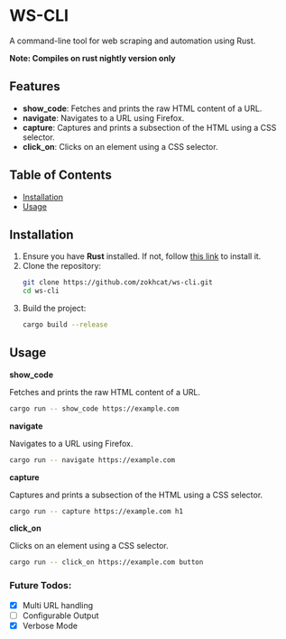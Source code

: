 # WS-CLI

A command-line tool for web scraping and automation using Rust.

**Note: Compiles on rust nightly version only**

## Features

- **show_code**: Fetches and prints the raw HTML content of a URL.
- **navigate**: Navigates to a URL using Firefox.
- **capture**: Captures and prints a subsection of the HTML using a CSS selector.
- **click_on**: Clicks on an element using a CSS selector.

## Table of Contents

- [Installation](#installation)
- [Usage](#usage)

## Installation

1. Ensure you have **Rust** installed. If not, follow [this link](https://www.rust-lang.org/tools/install) to install it.
2. Clone the repository:
   ```bash
   git clone https://github.com/zokhcat/ws-cli.git
   cd ws-cli
   ```
3. Build the project:
   ```bash
   cargo build --release
   ```

## Usage

**show_code**

Fetches and prints the raw HTML content of a URL.

```sh
cargo run -- show_code https://example.com
```

**navigate**

Navigates to a URL using Firefox.

```sh
cargo run -- navigate https://example.com
```

**capture**

Captures and prints a subsection of the HTML using a CSS selector.

```sh
cargo run -- capture https://example.com h1
```

**click_on**

Clicks on an element using a CSS selector.

```sh
cargo run -- click_on https://example.com button
```

### Future Todos:

- [x] Multi URL handling
- [ ] Configurable Output
- [x] Verbose Mode
